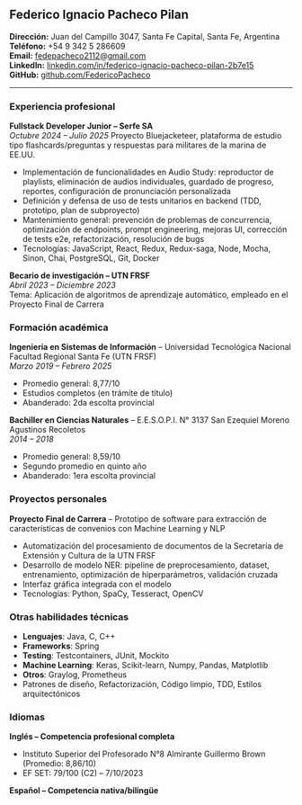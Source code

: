 ## Federico Ignacio Pacheco Pilan

**Dirección:** Juan del Campillo 3047, Santa Fe Capital, Santa Fe, Argentina  
**Teléfono:** +54 9 342 5 286609  
**Email:** [fedepacheco2112@gmail.com](mailto:fedepacheco2112@gmail.com)  
**LinkedIn:** [linkedin.com/in/federico-ignacio-pacheco-pilan-2b7e15](http://www.linkedin.com/in/federico-ignacio-pacheco-pilan-2b7e15/)  
**GitHub:** [github.com/FedericoPacheco](http://www.github.com/FedericoPacheco)

---

### Experiencia profesional

**Fullstack Developer Junior – Serfe SA**  
*Octubre 2024 – Julio 2025*
Proyecto Bluejacketeer, plataforma de estudio tipo flashcards/preguntas y respuestas para militares de la marina de EE.UU.  

 - Implementación de funcionalidades en Audio Study: reproductor de playlists, eliminación de audios individuales, guardado de progreso, reportes, configuración de pronunciación personalizada  
 - Definición y defensa de uso de tests unitarios en backend (TDD, prototipo, plan de subproyecto)  
 - Mantenimiento general: prevención de problemas de concurrencia, optimización de endpoints, prompt engineering, mejoras UI, corrección de tests e2e, refactorización, resolución de bugs  
 - Tecnologías: JavaScript, React, Redux, Redux-saga, Node, Mocha, Sinon, Chai, PostgreSQL, Git, Docker  

**Becario de investigación – UTN FRSF**  
*Abril 2023 – Diciembre 2023*  
Tema: Aplicación de algoritmos de aprendizaje automático, empleado en el Proyecto Final de Carrera  

### Formación académica

**Ingeniería en Sistemas de Información** – Universidad Tecnológica Nacional Facultad Regional Santa Fe (UTN FRSF)  
*Marzo 2019 – Febrero 2025*  

 - Promedio general: 8,77/10  
 - Estudios completos (en trámite de título)  
 - Abanderado: 2da escolta provincial  

**Bachiller en Ciencias Naturales** – E.E.S.O.P.I. N° 3137 San Ezequiel Moreno Agustinos Recoletos  
*2014 – 2018*  

 - Promedio general: 8,59/10
 - Segundo promedio en quinto año  
 - Abanderado: 1era escolta provincial  

### Proyectos personales

**Proyecto Final de Carrera** – Prototipo de software para extracción de características de convenios con Machine Learning y NLP  
 
 - Automatización del procesamiento de documentos de la Secretaría de Extensión y Cultura de la UTN FRSF  
 - Desarrollo de modelo NER: pipeline de preprocesamiento, dataset, entrenamiento, optimización de hiperparámetros, validación cruzada  
 - Interfaz gráfica integrada con el modelo  
 - Tecnologías: Python, SpaCy, Tesseract, OpenCV  

### Otras habilidades técnicas

 - **Lenguajes**: Java, C, C++
 - **Frameworks**: Spring
 - **Testing**: Testcontainers, JUnit, Mockito
 - **Machine Learning**: Keras, Scikit-learn, Numpy, Pandas, Matplotlib  
 - **Otros**: Graylog, Prometheus 
 - Patrones de diseño, Refactorización, Código limpio, TDD, Estilos arquitectónicos  

### Idiomas

**Inglés – Competencia profesional completa**  

 - Instituto Superior del Profesorado N°8 Almirante Guillermo Brown (Promedio: 8,86/10)  
 - EF SET: 79/100 (C2) – 7/10/2023  

**Español – Competencia nativa/bilingüe**  
